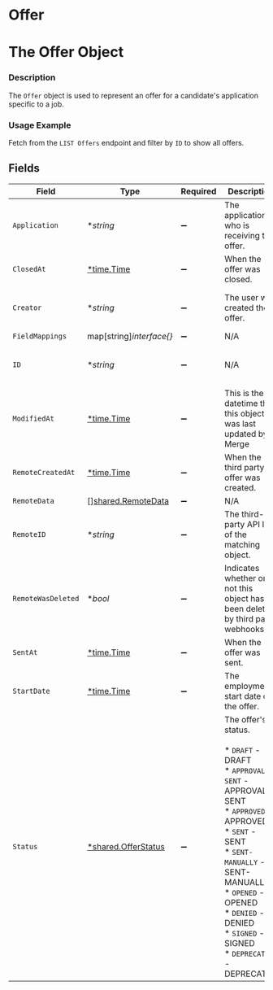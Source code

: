 # Offer

# The Offer Object
### Description
The `Offer` object is used to represent an offer for a candidate's application specific to a job.
### Usage Example
Fetch from the `LIST Offers` endpoint and filter by `ID` to show all offers.


## Fields

| Field                                                                                                                                                                                                                                      | Type                                                                                                                                                                                                                                       | Required                                                                                                                                                                                                                                   | Description                                                                                                                                                                                                                                | Example                                                                                                                                                                                                                                    |
| ------------------------------------------------------------------------------------------------------------------------------------------------------------------------------------------------------------------------------------------ | ------------------------------------------------------------------------------------------------------------------------------------------------------------------------------------------------------------------------------------------ | ------------------------------------------------------------------------------------------------------------------------------------------------------------------------------------------------------------------------------------------ | ------------------------------------------------------------------------------------------------------------------------------------------------------------------------------------------------------------------------------------------ | ------------------------------------------------------------------------------------------------------------------------------------------------------------------------------------------------------------------------------------------ |
| `Application`                                                                                                                                                                                                                              | **string*                                                                                                                                                                                                                                  | :heavy_minus_sign:                                                                                                                                                                                                                         | The application who is receiving the offer.                                                                                                                                                                                                | 2872ba14-4084-492b-be96-e5eee6fc33ef                                                                                                                                                                                                       |
| `ClosedAt`                                                                                                                                                                                                                                 | [*time.Time](https://pkg.go.dev/time#Time)                                                                                                                                                                                                 | :heavy_minus_sign:                                                                                                                                                                                                                         | When the offer was closed.                                                                                                                                                                                                                 | 2021-10-16T00:00:00Z                                                                                                                                                                                                                       |
| `Creator`                                                                                                                                                                                                                                  | **string*                                                                                                                                                                                                                                  | :heavy_minus_sign:                                                                                                                                                                                                                         | The user who created the offer.                                                                                                                                                                                                            | 52bf9b5e-0beb-4f6f-8a72-cd4dca7ca633                                                                                                                                                                                                       |
| `FieldMappings`                                                                                                                                                                                                                            | map[string]*interface{}*                                                                                                                                                                                                                   | :heavy_minus_sign:                                                                                                                                                                                                                         | N/A                                                                                                                                                                                                                                        | [object Object]                                                                                                                                                                                                                            |
| `ID`                                                                                                                                                                                                                                       | **string*                                                                                                                                                                                                                                  | :heavy_minus_sign:                                                                                                                                                                                                                         | N/A                                                                                                                                                                                                                                        | dd85625c-6a59-446f-a317-6de64d83bae7                                                                                                                                                                                                       |
| `ModifiedAt`                                                                                                                                                                                                                               | [*time.Time](https://pkg.go.dev/time#Time)                                                                                                                                                                                                 | :heavy_minus_sign:                                                                                                                                                                                                                         | This is the datetime that this object was last updated by Merge                                                                                                                                                                            | 2021-10-16T00:00:00Z                                                                                                                                                                                                                       |
| `RemoteCreatedAt`                                                                                                                                                                                                                          | [*time.Time](https://pkg.go.dev/time#Time)                                                                                                                                                                                                 | :heavy_minus_sign:                                                                                                                                                                                                                         | When the third party's offer was created.                                                                                                                                                                                                  | 2021-10-15T00:00:00Z                                                                                                                                                                                                                       |
| `RemoteData`                                                                                                                                                                                                                               | [][shared.RemoteData](../../models/shared/remotedata.md)                                                                                                                                                                                   | :heavy_minus_sign:                                                                                                                                                                                                                         | N/A                                                                                                                                                                                                                                        | [object Object]                                                                                                                                                                                                                            |
| `RemoteID`                                                                                                                                                                                                                                 | **string*                                                                                                                                                                                                                                  | :heavy_minus_sign:                                                                                                                                                                                                                         | The third-party API ID of the matching object.                                                                                                                                                                                             | 9876                                                                                                                                                                                                                                       |
| `RemoteWasDeleted`                                                                                                                                                                                                                         | **bool*                                                                                                                                                                                                                                    | :heavy_minus_sign:                                                                                                                                                                                                                         | Indicates whether or not this object has been deleted by third party webhooks.                                                                                                                                                             |                                                                                                                                                                                                                                            |
| `SentAt`                                                                                                                                                                                                                                   | [*time.Time](https://pkg.go.dev/time#Time)                                                                                                                                                                                                 | :heavy_minus_sign:                                                                                                                                                                                                                         | When the offer was sent.                                                                                                                                                                                                                   | 2021-10-15T00:00:00Z                                                                                                                                                                                                                       |
| `StartDate`                                                                                                                                                                                                                                | [*time.Time](https://pkg.go.dev/time#Time)                                                                                                                                                                                                 | :heavy_minus_sign:                                                                                                                                                                                                                         | The employment start date on the offer.                                                                                                                                                                                                    | 2021-11-15T00:00:00Z                                                                                                                                                                                                                       |
| `Status`                                                                                                                                                                                                                                   | [*shared.OfferStatus](../../models/shared/offerstatus.md)                                                                                                                                                                                  | :heavy_minus_sign:                                                                                                                                                                                                                         | The offer's status.<br/><br/>* `DRAFT` - DRAFT<br/>* `APPROVAL-SENT` - APPROVAL-SENT<br/>* `APPROVED` - APPROVED<br/>* `SENT` - SENT<br/>* `SENT-MANUALLY` - SENT-MANUALLY<br/>* `OPENED` - OPENED<br/>* `DENIED` - DENIED<br/>* `SIGNED` - SIGNED<br/>* `DEPRECATED` - DEPRECATED | SENT                                                                                                                                                                                                                                       |
